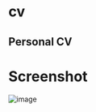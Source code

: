# cv
Personal CV
----
# Screenshot
![image](https://user-images.githubusercontent.com/32544961/120812717-d00f6b80-c527-11eb-9470-e340e9e0f96d.png)
